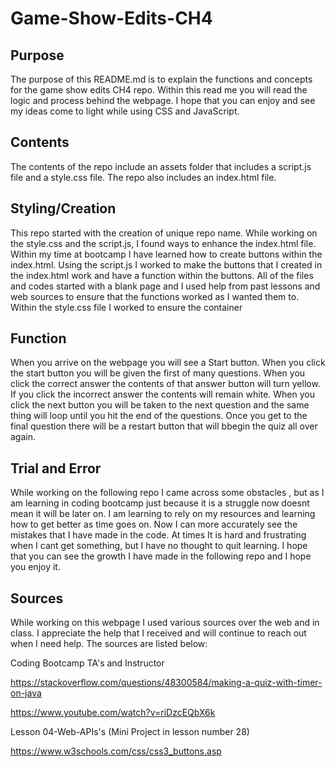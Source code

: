 # Game-Show-Edits-CH4

## Purpose
The purpose of this README.md is to explain the functions and concepts for the game show edits CH4 repo. Within this read me you will read the logic and process behind the webpage. I hope that you can enjoy and see my ideas come to light while using CSS and JavaScript. 

## Contents
The contents of the repo include an assets folder that includes a script.js file and a style.css file. The repo also includes an index.html file. 

## Styling/Creation
This repo started with the creation of unique repo name. While working on the style.css and the script.js, I found ways to enhance the index.html file. Within my time at bootcamp I have learned how to create buttons within the index.html. Using the script.js I worked to make the buttons that I created in the index.html work and have a function within the buttons. All of the files and codes started with a blank page and I used help from past lessons and web sources to ensure that the functions worked as I wanted them to. Within the style.css file I worked to ensure the container 

## Function
When you arrive on the webpage you will see a Start button. When you click the start button you will be given the first of many questions. When you click the correct answer the contents of that answer button will turn yellow. If you click the incorrect answer the contents will remain white. When you click the next button you will be taken to the next question and the same thing will loop until you hit the end of the questions. Once you get to the final question there will be a restart button that will bbegin the quiz all over again.

## Trial and Error
While working on the following repo I came across some obstacles , but as I am learning in coding bootcamp just because it is a struggle now doesnt mean it will be later on. I am learning to rely on my resources and learning how to get better as time goes on. Now I can more accurately see the mistakes that I have made in the code. At times It is hard and frustrating when I cant get something, but I have no thought to quit learning. I hope that you can see the growth I have made in the following repo and I hope you enjoy it. 








## Sources
While working on this webpage I used various sources over the web and in class. I appreciate the help that I received and will continue to reach out when I need help. The sources are listed below:

Coding Bootcamp TA's and Instructor

https://stackoverflow.com/questions/48300584/making-a-quiz-with-timer-on-java

https://www.youtube.com/watch?v=riDzcEQbX6k

Lesson 04-Web-APIs's (Mini Project in lesson number 28)

https://www.w3schools.com/css/css3_buttons.asp




